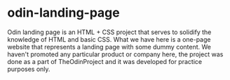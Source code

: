 # odin-landing-page

Odin landing page is an HTML + CSS project that serves to solidify the knowledge of HTML and basic CSS. What we have here is a one-page website that represents a landing page with some dummy content. We haven't promoted any particular product or company here, the project was done as a part of TheOdinProject and it was developed for practice purposes only. 